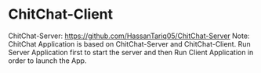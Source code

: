 # ChitChat-Client
ChitChat-Server: https://github.com/HassanTariq05/ChitChat-Server
Note: ChitChat Application is based on ChitChat-Server and ChitChat-Client. Run Server Application first to start the server and then Run Client Application in order to launch the App.
